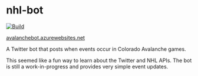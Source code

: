 # nhl-bot
[![Build](https://github.com/AdmaJonse/nhl-bot/actions/workflows/azure-container-webapp.yml/badge.svg?branch=main)](https://github.com/AdmaJonse/nhl-bot/actions/workflows/azure-container-webapp.yml)

[avalanchebot.azurewebsites.net](https://avalanchebot.azurewebsites.net/)

A Twitter bot that posts when events occur in Colorado Avalanche games.

This seemed like a fun way to learn about the Twitter and NHL APIs. The bot is still a work-in-progress and provides very simple event updates.
